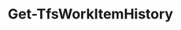 ﻿---
title: Get-TfsWorkItemHistory
breadcrumbs: [ "WorkItem", "History" ]
parent: "WorkItem.History"
description: "Gets the history of changes of a work item."
remarks: 
parameterSets: 
  "_All_": [  ] 
  "__AllParameterSets": 
parameters: 
inputs: 
outputs: 
  - type: "System.Management.Automation.PSCustomObject" 
    description: 
notes: 
relatedLinks: 
  - text: "Online Version:" 
    uri: "https://tfscmdlets.dev/Cmdlets/WorkItem/History/Get-TfsWorkItemHistory"
aliases: 
examples: 
---
